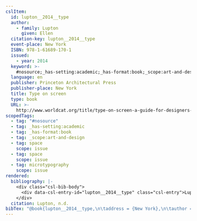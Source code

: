 ```yaml
---
cslItem:
  id: lupton__2014__type
  author:
    - family: Lupton
      given: Ellen
  citation-key: lupton__2014__type
  event-place: New York
  ISBN: 978-1-61689-170-1
  issued:
    - year: 2014
  keyword: >-
    #nosource;_has-setting:academic;_has-format:book;_scope:art-and-design;collection::space::space::microtypography
  language: en
  publisher: Princeton Architectural Press
  publisher-place: New York
  title: Type on screen
  type: book
  URL: >-
    http://www.worldcat.org/title/type-on-screen-a-guide-for-designers-developers-writers-and-students/oclc/952778640
scopedTags:
  - tag: "#nosource"
  - tag: _has-setting:academic
  - tag: _has-format:book
  - tag: _scope:art-and-design
  - tag: space
    scope: issue
  - tag: space
    scope: issue
  - tag: microtypography
    scope: issue
rendered:
  bibliography: |-
    <div class="csl-bib-body">
      <div data-csl-entry-id="lupton__2014__type" class="csl-entry">Lupton, E. n.d.. <i>Type on screen</i>. Princeton Architectural Press. http://www.worldcat.org/title/type-on-screen-a-guide-for-designers-developers-writers-and-students/oclc/952778640</div>
    </div>
  citation: Lupton, n.d.
bibTex: "@book{lupton__2014__type,\n\taddress = {New York},\n\tauthor = {Lupton, Ellen},\n\tpublisher = {Princeton Architectural Press},\n\ttitle = {Type on screen},\n}\n\n"
---
```

